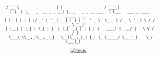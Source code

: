 <div align="center">

```
   ____                   _                     _____                              
  / __ \                 | |                   / ____|                            
 | |  | |_   _  __ _ _ __| |_ _   _ _ __ ___  | (___   ___ _ ____   _____ _ __   
 | |  | | | | |/ _' | '__| __| | | | '_ ' _ \  \___ \ / _ \ '__\ \ / / _ \ '__|  
 | |__| | |_| | (_| | |  | |_| |_| | | | | |   ____) |  __/ |   \ V /  __/ |     
  \___\_\\__,_|\__,_|_|   \__|\__,_|_| |_| |_ |_____/ \___|_|    \_/ \___|_|     
```                                                                                                     

[![Tests](https://github.com/andreivisan/quantum_server/actions/workflows/test.yml/badge.svg)](https://github.com/andreivisan/quantum_server/actions/workflows/test.yml)                                                                                                     

</div>

